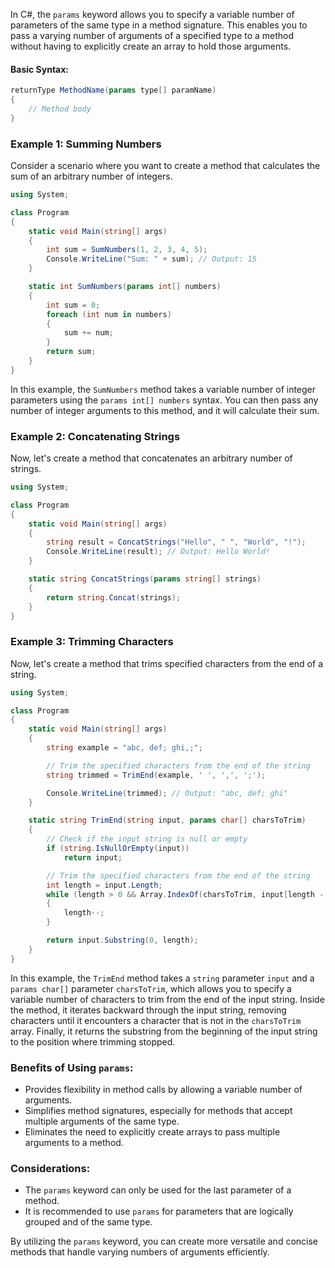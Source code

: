 In C#, the `params` keyword allows you to specify a variable number of parameters of the same type in a method signature. This enables you to pass a varying number of arguments of a specified type to a method without having to explicitly create an array to hold those arguments.

#### Basic Syntax:

```csharp
returnType MethodName(params type[] paramName)
{
    // Method body
}
```

### Example 1: Summing Numbers

Consider a scenario where you want to create a method that calculates the sum of an arbitrary number of integers.

```csharp
using System;

class Program
{
    static void Main(string[] args)
    {
        int sum = SumNumbers(1, 2, 3, 4, 5);
        Console.WriteLine("Sum: " + sum); // Output: 15
    }

    static int SumNumbers(params int[] numbers)
    {
        int sum = 0;
        foreach (int num in numbers)
        {
            sum += num;
        }
        return sum;
    }
}
```

In this example, the `SumNumbers` method takes a variable number of integer parameters using the `params int[] numbers` syntax. You can then pass any number of integer arguments to this method, and it will calculate their sum.

### Example 2: Concatenating Strings

Now, let's create a method that concatenates an arbitrary number of strings.

```csharp
using System;

class Program
{
    static void Main(string[] args)
    {
        string result = ConcatStrings("Hello", " ", "World", "!");
        Console.WriteLine(result); // Output: Hello World!
    }

    static string ConcatStrings(params string[] strings)
    {
        return string.Concat(strings);
    }
}
```

### Example 3: Trimming Characters

Now, let's create a method that trims specified characters from the end of a string.

```csharp
using System;

class Program
{
    static void Main(string[] args)
    {
        string example = "abc, def; ghi,;";

        // Trim the specified characters from the end of the string
        string trimmed = TrimEnd(example, ' ', ',', ';');

        Console.WriteLine(trimmed); // Output: "abc, def; ghi"
    }

    static string TrimEnd(string input, params char[] charsToTrim)
    {
        // Check if the input string is null or empty
        if (string.IsNullOrEmpty(input))
            return input;

        // Trim the specified characters from the end of the string
        int length = input.Length;
        while (length > 0 && Array.IndexOf(charsToTrim, input[length - 1]) != -1)
        {
            length--;
        }

        return input.Substring(0, length);
    }
}
```
In this example, the `TrimEnd` method takes a `string` parameter `input` and a `params char[]` parameter `charsToTrim`, which allows you to specify a variable number of characters to trim from the end of the input string. Inside the method, it iterates backward through the input string, removing characters until it encounters a character that is not in the `charsToTrim` array. Finally, it returns the substring from the beginning of the input string to the position where trimming stopped.

### Benefits of Using `params`:

- Provides flexibility in method calls by allowing a variable number of arguments.
- Simplifies method signatures, especially for methods that accept multiple arguments of the same type.
- Eliminates the need to explicitly create arrays to pass multiple arguments to a method.

### Considerations:

- The `params` keyword can only be used for the last parameter of a method.
- It is recommended to use `params` for parameters that are logically grouped and of the same type.

By utilizing the `params` keyword, you can create more versatile and concise methods that handle varying numbers of arguments efficiently.
